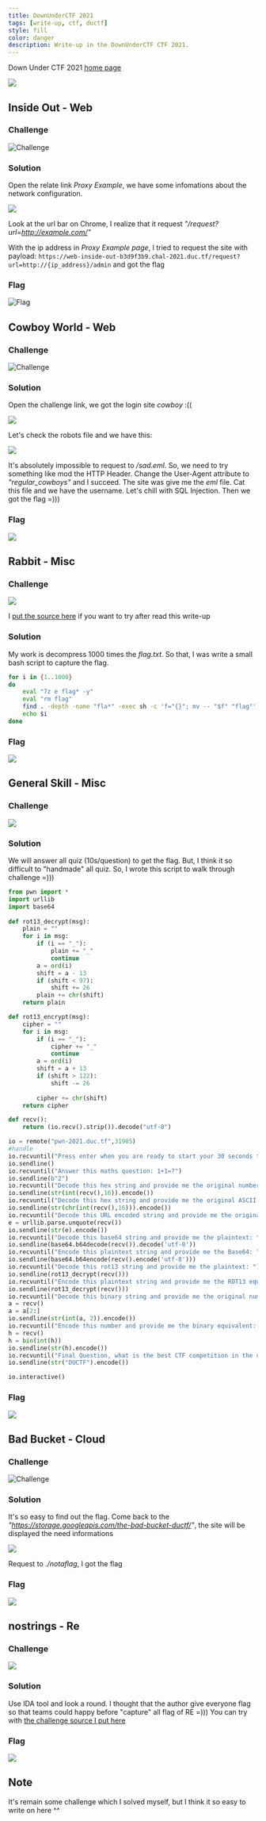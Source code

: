 ```yaml
---
title: DownUnderCTF 2021
tags: [write-up, ctf, ductf]
style: fill
color: danger
description: Write-up in the DownUnderCTF CTF 2021.
---
```


Down Under CTF 2021 [home page](https://downunderctf.com/)

![](https://raw.githubusercontent.com/nh4ttruong/nh4ttruong.github.io/main/_posts/ductf-2021/cover.png)

## Inside Out - Web

### Challenge

![Challenge](https://raw.githubusercontent.com/nh4ttruong/nh4ttruong.github.io/main/_posts/ductf-2021/inside-out/insideout.png)

### Solution

Open the relate link *Proxy Example*, we have some infomations about the network configuration.

![](https://raw.githubusercontent.com/nh4ttruong/nh4ttruong.github.io/main/_posts/ductf-2021/inside-out/proxy.png)

Look at the url bar on Chrome, I realize that it request *"/request?url=http://example.com/"*

With the ip address in *Proxy Example page*, I tried to request the site with payload: ```https://web-inside-out-b3d9f3b9.chal-2021.duc.tf/request?url=http://{ip_address}/admin``` and got the flag

### Flag

![Flag](https://raw.githubusercontent.com/nh4ttruong/nh4ttruong.github.io/main/_posts/ductf-2021/inside-out/insideoutflag.png)

## Cowboy World - Web

### Challenge

![Challenge](https://raw.githubusercontent.com/nh4ttruong/nh4ttruong.github.io/main/_posts/ductf-2021/cowboy/chal.png)

### Solution

Open the challenge link, we got the login site *cowboy* :((

![](https://raw.githubusercontent.com/nh4ttruong/nh4ttruong.github.io/main/_posts/ductf-2021/cowboy/login.png)

Let's check the robots file and we have this:

![](https://raw.githubusercontent.com/nh4ttruong/nh4ttruong.github.io/main/_posts/ductf-2021/cowboy/robots.png)

It's absolutely impossible to request to */sad.eml*. So, we need to try something like mod the HTTP Header. Change the User-Agent attribute to *"regular_cowboys"* and I succeed. The site was give me the *eml* file. Cat this file and we have the username. Let's chill with SQL Injection. Then we got the flag =)))

### Flag

![](https://raw.githubusercontent.com/nh4ttruong/nh4ttruong.github.io/main/_posts/ductf-2021/cowboy/flag.png)

## Rabbit - Misc

### Challenge

![](https://raw.githubusercontent.com/nh4ttruong/nh4ttruong.github.io/main/_posts/ductf-2021/rabbit/rabbit.png)

I [put the source here](https://github.com/nh4ttruong/nh4ttruong.github.io/blob/main/_posts/ductf-2021/rabbit/flag.txt) if you want to try after read this write-up

### Solution

My work is decompress 1000 times the *flag.txt*. So that, I was write a small bash script to capture the flag.

```bash
for i in {1..1000}
do
	eval "7z e flag* -y"
	eval "rm flag"
	find . -depth -name "fla*" -exec sh -c 'f="{}"; mv -- "$f" "flag"' \;
	echo $i
done
```

### Flag

![](https://raw.githubusercontent.com/nh4ttruong/nh4ttruong.github.io/main/_posts/ductf-2021/rabbit/flag.png)

## General Skill - Misc

### Challenge

![](https://raw.githubusercontent.com/nh4ttruong/nh4ttruong.github.io/main/_posts/ductf-2021/general-skill/chal.png)

### Solution

We will answer all quiz (10s/question) to get the flag. But, I think it so difficult to "handmade" all quiz. So, I wrote this script to walk through challenge =)))
```python
from pwn import *
import urllib
import base64
 
def rot13_decrypt(msg):
    plain = ""
    for i in msg:
        if (i == "_"):
            plain += "_"
            continue
        a = ord(i)
        shift = a - 13
        if (shift < 97):
            shift += 26
        plain += chr(shift)
    return plain

def rot13_encrypt(msg):
    cipher = ""
    for i in msg:
        if (i == "_"):
            cipher += "_"
            continue
        a = ord(i)
        shift = a + 13
        if (shift > 122):
            shift -= 26
        
        cipher += chr(shift)
    return cipher

def recv():
    return (io.recv().strip()).decode("utf-8")

io = remote("pwn-2021.duc.tf",31905)
#handle
io.recvuntil("Press enter when you are ready to start your 30 seconds timer for the quiz...")
io.sendline()
io.recvuntil("Answer this maths question: 1+1=?")
io.sendline(b"2")
io.recvuntil("Decode this hex string and provide me the original number (base 10): ")
io.sendline(str(int(recv(),16)).encode())
io.recvuntil("Decode this hex string and provide me the original ASCII letter: ")
io.sendline(str(chr(int(recv(),16))).encode())
io.recvuntil("Decode this URL encoded string and provide me the original ASCII symbols: ")
e = urllib.parse.unquote(recv())
io.sendline(str(e).encode())
io.recvuntil("Decode this base64 string and provide me the plaintext: ")
io.sendline(base64.b64decode(recv()).decode('utf-8'))
io.recvuntil("Encode this plaintext string and provide me the Base64: ")
io.sendline(base64.b64encode(recv().encode('utf-8')))
io.recvuntil("Decode this rot13 string and provide me the plaintext: ")
io.sendline(rot13_decrypt(recv()))
io.recvuntil("Encode this plaintext string and provide me the ROT13 equilavent: ")
io.sendline(rot13_decrypt(recv()))
io.recvuntil("Decode this binary string and provide me the original number (base 10): ")
a = recv()
a = a[2:]
io.sendline(str(int(a, 2)).encode())
io.recvuntil("Encode this number and provide me the binary equivalent: ")
h = recv()
h = bin(int(h))
io.sendline(str(h).encode())
io.recvuntil("Final Question, what is the best CTF competition in the universe?")
io.sendline(str("DUCTF").encode())

io.interactive()
```

### Flag

![](https://raw.githubusercontent.com/nh4ttruong/nh4ttruong.github.io/main/_posts/ductf-2021/general-skill/flag.png)

## Bad Bucket - Cloud

### Challenge

![Challenge](https://raw.githubusercontent.com/nh4ttruong/nh4ttruong.github.io/main/_posts/ductf-2021/badbucket/chal.png)

### Solution

It's so easy to find out the flag. Come back to the *"https://storage.googleapis.com/the-bad-bucket-ductf/"*, the site will be displayed the need informations

![](https://raw.githubusercontent.com/nh4ttruong/nh4ttruong.github.io/main/_posts/ductf-2021/badbucket/content.png)

Request to *./notaflag*, I got the flag

### Flag

![](https://raw.githubusercontent.com/nh4ttruong/nh4ttruong.github.io/main/_posts/ductf-2021/badbucket/flag.png)


## nostrings - Re

### Challenge

![](https://raw.githubusercontent.com/nh4ttruong/nh4ttruong.github.io/main/_posts/ductf-2021/nostrings/nostrings.png)

### Solution

Use IDA tool and look a round. I thought that the author give everyone flag so that teams could happy before "capture" all flag of RE =)))
You can try with [the challenge source I put here](https://github.com/nh4ttruong/nh4ttruong.github.io/blob/main/_posts/ductf-2021/nostrings/nostrings)

### Flag

![](https://raw.githubusercontent.com/nh4ttruong/nh4ttruong.github.io/main/_posts/ductf-2021/nostrings/flag.png)

## Note

It's remain some challenge which I solved myself, but I think it so easy to write on here ^^

